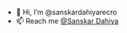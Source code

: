 - 👋 Hi, I’m @sanskardahiyarecro
- 📫 Reach me [@Sanskar Dahiya](https://github.com/SanskarDahiya)
<!---
- 👀 I’m interested in ...
- 🌱 I’m currently learning ...
- 💞️ I’m looking to collaborate on ...
- 📫 How to reach me ...
--->
<!---
sanskardahiyarecro/sanskardahiyarecro is a ✨ special ✨ repository because its `README.md` (this file) appears on your GitHub profile.
You can click the Preview link to take a look at your changes.
--->
